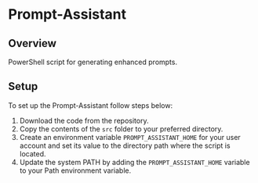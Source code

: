 # Prompt-Assistant

## Overview
PowerShell script for generating enhanced prompts.

## Setup

To set up the Prompt-Assistant follow steps below:
1. Download the code from the repository.
2. Copy the contents of the `src` folder to your preferred directory.
3. Create an environment variable `PROMPT_ASSISTANT_HOME` for your user account and set its value to the directory path where the script is located.
4. Update the system PATH by adding the `PROMPT_ASSISTANT_HOME` variable to your Path environment variable.

